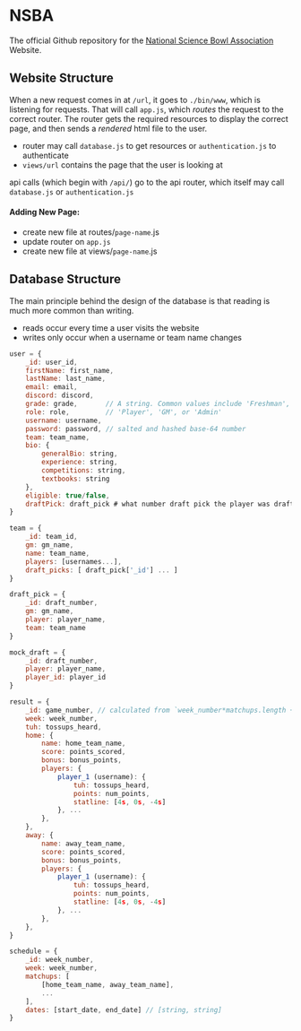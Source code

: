 # NSBA

The official Github repository for the [National Science Bowl Association](https://nsba.herokuapp.com) Website.

## Website Structure

When a new request comes in at `/url`, it goes to `./bin/www`, which is listening for requests.
That will call `app.js`, which _routes_ the request to the correct router.
The router gets the required resources to display the correct page, and then sends a _rendered_ html file to the user.

- router may call `database.js` to get resources or `authentication.js` to authenticate
- `views/url` contains the page that the user is looking at

api calls (which begin with `/api/`) go to the api router, which itself may call `database.js` or `authentication.js`

#### Adding New Page:

- create new file at routes/`page-name`.js
- update router on `app.js`
- create new file at views/`page-name`.js

## Database Structure

The main principle behind the design of the database is that reading is much more common than writing.
- reads occur every time a user visits the website
- writes only occur when a username or team name changes

```js
user = {
    _id: user_id,
    firstName: first_name,
    lastName: last_name,
    email: email,
    discord: discord,
    grade: grade,       // A string. Common values include 'Freshman', 'Sophomore', 'Junior', 'Senior', or 'College'
    role: role,         // 'Player', 'GM', or 'Admin'
    username: username,
    password: password, // salted and hashed base-64 number
    team: team_name,
    bio: {
        generalBio: string,
        experience: string,
        competitions: string,
        textbooks: string
    },
    eligible: true/false,
    draftPick: draft_pick # what number draft pick the player was drafted at
}

team = {
    _id: team_id,
    gm: gm_name,
    name: team_name,
    players: [usernames...],
    draft_picks: [ draft_pick['_id'] ... ]
}

draft_pick = {
    _id: draft_number,
    gm: gm_name,
    player: player_name,
    team: team_name
}

mock_draft = {
    _id: draft_number,
    player: player_name,
    player_id: player_id
}

result = {
    _id: game_number, // calculated from `week_number*matchups.length + matchups.indexOf(this_game)`, but not guaranteed
    week: week_number,
    tuh: tossups_heard,
    home: {
        name: home_team_name,
        score: points_scored,
        bonus: bonus_points,
        players: {
            player_1 (username): {
                tuh: tossups_heard,
                points: num_points,
                statline: [4s, 0s, -4s]
            }, ...
        },
    }, 
    away: {
        name: away_team_name,
        score: points_scored,
        bonus: bonus_points,
        players: {
            player_1 (username): {
                tuh: tossups_heard,
                points: num_points,
                statline: [4s, 0s, -4s]
            }, ...
        },
    },
}

schedule = {
    _id: week_number,
    week: week_number,
    matchups: [
        [home_team_name, away_team_name],
        ...
    ],
    dates: [start_date, end_date] // [string, string]
}
```
